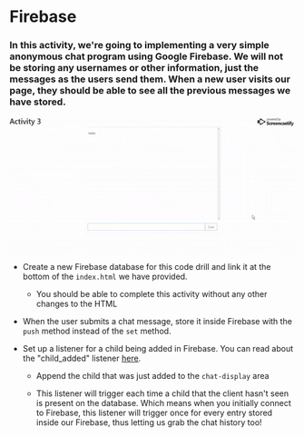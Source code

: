 # Firebase

### In this activity, we're going to implementing a very simple anonymous chat program using Google Firebase. We will not be storing any usernames or other information, just the messages as the users send them. When a new user visits our page, they should be able to see all the previous messages we have stored.

![Firebase Chat](01.gif)

* Create a new Firebase database for this code drill and link it at the bottom of the `index.html` we have provided.
    * You should be able to complete this activity without any other changes to the HTML

* When the user submits a chat message, store it inside Firebase with the `push` method instead of the `set` method.

* Set up a listener for a child being added in Firebase. You can read about the "child_added" listener [here](https://firebase.google.com/docs/database/admin/retrieve-data#child-added).

    * Append the child that was just added to the `chat-display` area

    * This listener will trigger each time a child that the client hasn't seen is present on the database. Which means when you initially connect to Firebase, this listener will trigger once for every entry stored inside our Firebase, thus letting us grab the chat history too!
